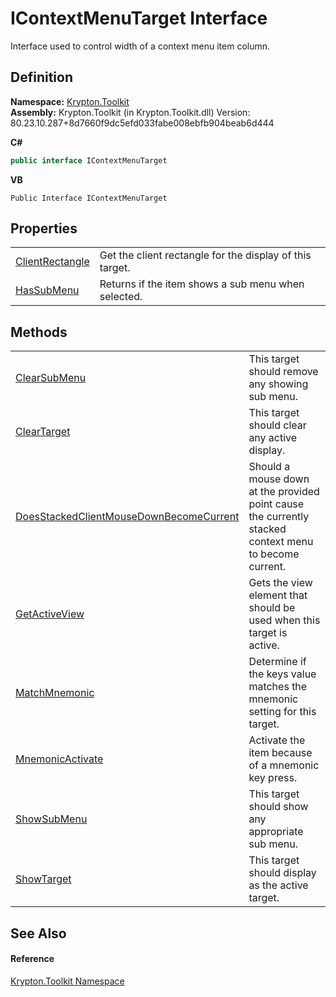 # IContextMenuTarget Interface


Interface used to control width of a context menu item column.



## Definition
**Namespace:** <a href="79d2eac2-21f4-54ff-7552-b20c33c30600.md">Krypton.Toolkit</a>  
**Assembly:** Krypton.Toolkit (in Krypton.Toolkit.dll) Version: 80.23.10.287+8d7660f9dc5efd033fabe008ebfb904beab6d444

**C#**
``` C#
public interface IContextMenuTarget
```
**VB**
``` VB
Public Interface IContextMenuTarget
```



## Properties
<table>
<tr>
<td><a href="dced00af-502f-83d2-84cd-b77217fd812f.md">ClientRectangle</a></td>
<td>Get the client rectangle for the display of this target.</td></tr>
<tr>
<td><a href="0b93c8c2-8db8-c8e8-7220-99bbd88c8c8d.md">HasSubMenu</a></td>
<td>Returns if the item shows a sub menu when selected.</td></tr>
</table>

## Methods
<table>
<tr>
<td><a href="e06457db-d7bf-f51a-5e6e-1c3c1dac9bb7.md">ClearSubMenu</a></td>
<td>This target should remove any showing sub menu.</td></tr>
<tr>
<td><a href="2b6f1fe9-c4a1-eefc-79aa-793383042ce1.md">ClearTarget</a></td>
<td>This target should clear any active display.</td></tr>
<tr>
<td><a href="c06d444d-1d02-ee0a-0239-a06786fbd988.md">DoesStackedClientMouseDownBecomeCurrent</a></td>
<td>Should a mouse down at the provided point cause the currently stacked context menu to become current.</td></tr>
<tr>
<td><a href="58719568-7ec0-c6d1-5882-49d6505b21e8.md">GetActiveView</a></td>
<td>Gets the view element that should be used when this target is active.</td></tr>
<tr>
<td><a href="12498569-039c-3fa0-2669-e60412f4220b.md">MatchMnemonic</a></td>
<td>Determine if the keys value matches the mnemonic setting for this target.</td></tr>
<tr>
<td><a href="8d844424-65a8-c5a7-0c09-96542e7089b3.md">MnemonicActivate</a></td>
<td>Activate the item because of a mnemonic key press.</td></tr>
<tr>
<td><a href="f69014c2-4c63-52c4-acb2-f46d97792858.md">ShowSubMenu</a></td>
<td>This target should show any appropriate sub menu.</td></tr>
<tr>
<td><a href="dc5afc63-ef13-d32a-3356-566514091b28.md">ShowTarget</a></td>
<td>This target should display as the active target.</td></tr>
</table>

## See Also


#### Reference
<a href="79d2eac2-21f4-54ff-7552-b20c33c30600.md">Krypton.Toolkit Namespace</a>  
